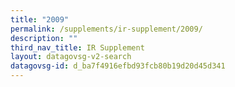 ```yaml
---
title: "2009"
permalink: /supplements/ir-supplement/2009/
description: ""
third_nav_title: IR Supplement
layout: datagovsg-v2-search
datagovsg-id: d_ba7f4916efbd93fcb80b19d20d45d341
---
```

